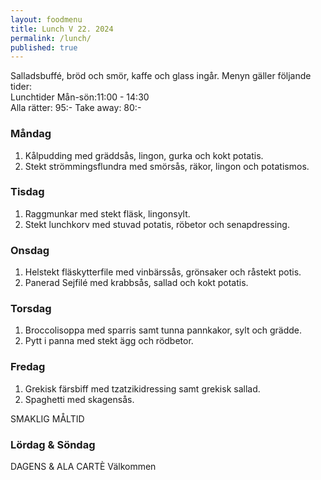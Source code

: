 ```yaml
---
layout: foodmenu
title: Lunch V 22. 2024
permalink: /lunch/
published: true
---
```

Salladsbuffé, bröd och smör, kaffe och glass ingår.
Menyn gäller följande tider:  
Lunchtider  Mån-sön:11:00 - 14:30  
Alla rätter: 95:- Take away: 80:-
                                
### Måndag

1. Kålpudding med gräddsås, lingon, gurka och kokt potatis.
2. Stekt strömmingsflundra med smörsås, räkor, lingon och potatismos.

### Tisdag

1. Raggmunkar med stekt fläsk, lingonsylt.
2. Stekt lunchkorv med stuvad potatis, röbetor och senapdressing. 

### Onsdag

1. Helstekt fläskytterfile med vinbärssås, grönsaker och råstekt potis.
2. Panerad Sejfilé med krabbsås, sallad och kokt potatis.

### Torsdag

1. Broccolisoppa med sparris samt tunna pannkakor, sylt och grädde. 
2. Pytt i panna med stekt ägg och rödbetor.

### Fredag  

1. Grekisk färsbiff med tzatzikidressing samt grekisk sallad.
2. Spaghetti med skagensås.

SMAKLIG MÅLTID  
### Lördag & Söndag 
DAGENS & ALA CARTÈ
Välkommen
    
       
    

   
    
   
     
